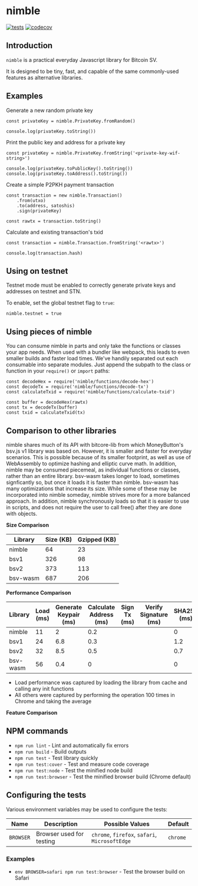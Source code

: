 # nimble

[![tests](https://github.com/runonbitcoin/nimble/workflows/tests/badge.svg)](https://github.com/runonbitcoin/nimble/actions) [![codecov](https://codecov.io/gh/runonbitcoin/nimble/branch/main/graph/badge.svg?token=QX3hHriydo)](https://codecov.io/gh/runonbitcoin/nimble)

## Introduction

`nimble` is a practical everyday Javascript library for Bitcoin SV.

It is designed to be tiny, fast, and capable of the same commonly-used features as alternative libraries.

## Examples

Generate a new random private key

```
const privateKey = nimble.PrivateKey.fromRandom()

console.log(privateKey.toString())
```

Print the public key and address for a private key

```
const privateKey = nimble.PrivateKey.fromString('<private-key-wif-string>')

console.log(privateKey.toPublicKey().toString())
console.log(privateKey.toAddress().toString())
```

Create a simple P2PKH payment transaction

```
const transaction = new nimble.Transaction()
    .from(utxo)
    .to(address, satoshis)
    .sign(privateKey)

const rawtx = transaction.toString()
```

Calculate and existing transaction's txid

```
const transaction = nimble.Transaction.fromString('<rawtx>')

console.log(transaction.hash)
```

## Using on testnet

Testnet mode must be enabled to correctly generate private keys and addresses on testnet and STN.

To enable, set the global testnet flag to `true`:

```
nimble.testnet = true
```

## Using pieces of nimble

You can consume nimble in parts and only take the functions or classes your app needs. When used with a bundler like webpack, this leads to even smaller builds and faster load times. We've handily separated out each consumable into separate modules. Just append the subpath to the class or function in your `require()` or `import` paths:

```
const decodeHex = require('nimble/functions/decode-hex')
const decodeTx = require('nimble/functions/decode-tx')
const calculateTxid = require('nimble/functions/calculate-txid')

const buffer = decodeHex(rawtx)
const tx = decodeTx(buffer)
const txid = calculateTxid(tx)
```

## Comparison to other libraries

nimble shares much of its API with bitcore-lib from which MoneyButton's bsv.js v1 library was based on. However, it is smaller and faster for everyday scenarios. This is possible because of its smaller footprint, as well as use of WebAssembly to optimize hashing and elliptic curve math. In addition, nimble may be consumed piecemeal, as individual functions or classes, rather than an entire library. bsv-wasm takes longer to load, sometimes signficantly so, but once it loads it is faster than nimble. bsv-wasm has many optimizations that increase its size. While some of these may be incorporated into nimble someday, nimble strives more for a more balanced approach. In addition, nimble synchronously loads so that it is easier to use in scripts, and does not require the user to call free() after they are done with objects.

**Size Comparison**

| Library  | Size (KB) | Gzipped (KB) |
| -------- | --------- | ------------ |
| nimble   | 64        | 23           |
| bsv1     | 326       | 98           |
| bsv2     | 373       | 113          |
| bsv-wasm | 687       | 206          |

**Performance Comparison**

| Library  | Load (ms) | Generate Keypair (ms) | Calculate Address (ms) | Sign Tx (ms) | Verify Signature (ms) | SHA256 (ms) |
| -------- | --------- | --------------------- | ---------------------- | ------------ | --------------------- | ----------- |
| nimble   | 11        | 2                     | 0.2                    |              |                       | 0           |
| bsv1     | 24        | 6.8                   | 0.3                    |              |                       | 1.2         |
| bsv2     | 32        | 8.5                   | 0.5                    |              |                       | 0.7         |
| bsv-wasm | 56        | 0.4                   | 0                      |              |                       | 0           |

* Load performance was captured by loading the library from cache and calling any init functions
* All others were captured by performing the operation 100 times in Chrome and taking the average

**Feature Comparison**

<TODO>

## NPM commands

- `npm run lint` - Lint and automatically fix errors
- `npm run build` - Build outputs
- `npm run test` - Test library quickly
- `npm run test:cover` - Test and measure code coverage
- `npm run test:node` - Test the minified node build
- `npm run test:browser` - Test the minified browser build (Chrome default)

## Configuring the tests

Various environment variables may be used to configure the tests:

| Name              | Description                                     | Possible Values                                | Default     |
|-------------------|-------------------------------------------------|------------------------------------------------|-------------|
| `BROWSER`         | Browser used for testing                        | `chrome`, `firefox`, `safari`, `MicrosoftEdge` | `chrome`    |

### Examples

- `env BROWSER=safari npm run test:browser` - Test the browser build on Safari
